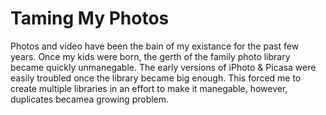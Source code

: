 # Taming My Photos

Photos and video have been the bain of my existance for the past few years. Once my kids were born, the gerth of the family photo library became quickly unmanegable. The early versions of iPhoto & Picasa were easily troubled once the library became big enough. This forced me to create multiple libraries in an effort to make it manegable, however, duplicates becamea growing problem.